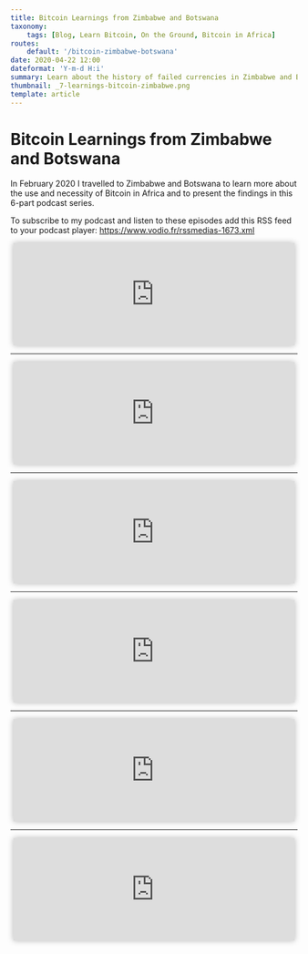 ```yaml
---
title: Bitcoin Learnings from Zimbabwe and Botswana
taxonomy:
    tags: [Blog, Learn Bitcoin, On the Ground, Bitcoin in Africa]
routes:
    default: '/bitcoin-zimbabwe-botswana'
date: 2020-04-22 12:00
dateformat: 'Y-m-d H:i'
summary: Learn about the history of failed currencies in Zimbabwe and Bitcoin adoption in Botswana in this six-part podcast documentary from 2020.
thumbnail: _7-learnings-bitcoin-zimbabwe.png
template: article
---
```



# Bitcoin Learnings from Zimbabwe and Botswana

In February 2020 I travelled to Zimbabwe and Botswana to learn more about the use and necessity of Bitcoin in Africa and to present the findings in this 6-part podcast series.

To subscribe to my podcast and listen to these episodes add this RSS feed to your podcast player: https://www.vodio.fr/rssmedias-1673.xml

<iframe src="https://www.vodio.fr/frameplay.php?idref=25617&urlref=1" style="border: 0px none; box-shadow: rgba(0, 0, 0, 0.28) 0px 0px 10px; width: calc(100% - 10px); height: 180px; margin-left: 5px; padding: 0;" scrolling="no"></iframe>

---

<iframe src="https://www.vodio.fr/frameplay.php?idref=25618&urlref=1" style="border: 0px none; box-shadow: rgba(0, 0, 0, 0.28) 0px 0px 10px; width: calc(100% - 10px); height: 180px; margin-left: 5px; padding: 0;" scrolling="no"></iframe>

---

<iframe src="https://www.vodio.fr/frameplay.php?idref=25619&urlref=1" style="border: 0px none; box-shadow: rgba(0, 0, 0, 0.28) 0px 0px 10px; width: calc(100% - 10px); height: 180px; margin-left: 5px; padding: 0;" scrolling="no"></iframe>

---

<iframe src="https://www.vodio.fr/frameplay.php?idref=25620&urlref=1" style="border: 0px none; box-shadow: rgba(0, 0, 0, 0.28) 0px 0px 10px; width: calc(100% - 10px); height: 180px; margin-left: 5px; padding: 0;" scrolling="no"></iframe>

---

<iframe src="https://www.vodio.fr/frameplay.php?idref=25620&urlref=1" style="border: 0px none; box-shadow: rgba(0, 0, 0, 0.28) 0px 0px 10px; width: calc(100% - 10px); height: 180px; margin-left: 5px; padding: 0;" scrolling="no"></iframe>

---

<iframe src="https://www.vodio.fr/frameplay.php?idref=25622&urlref=1" style="border: 0px none; box-shadow: rgba(0, 0, 0, 0.28) 0px 0px 10px; width: calc(100% - 10px); height: 180px; margin-left: 5px; padding: 0;" scrolling="no"></iframe>

